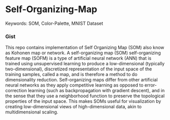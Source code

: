 # Self-Organizing-Map
Keywords: SOM, Color-Palette, MNIST Dataset

### Gist
This repo contains implementation of Self Organizing Map (SOM) also know as Kohonen map or network. A self-organizing map (SOM) 
self-organizing feature map (SOFM) is a type of artificial neural network (ANN) that is trained using unsupervised learning to produce 
a low-dimensional (typically two-dimensional), discretized representation of the input space of the training samples, called a map, 
and is therefore a method to do dimensionality reduction. Self-organizing maps differ from other artificial neural networks as 
they apply competitive learning as opposed to error-correction learning (such as backpropagation with gradient descent), 
and in the sense that they use a neighborhood function to preserve the topological properties of the input space. This 
makes SOMs useful for visualization by creating low-dimensional views of high-dimensional data, akin to multidimensional scaling.


